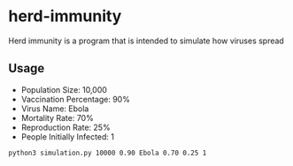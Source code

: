 # herd-immunity
Herd immunity is a program that is intended to simulate how viruses spread
## Usage
- Population Size: 10,000
- Vaccination Percentage: 90%
- Virus Name: Ebola
- Mortality Rate: 70%
- Reproduction Rate: 25%
- People Initially Infected: 1
```bash
python3 simulation.py 10000 0.90 Ebola 0.70 0.25 1
```
